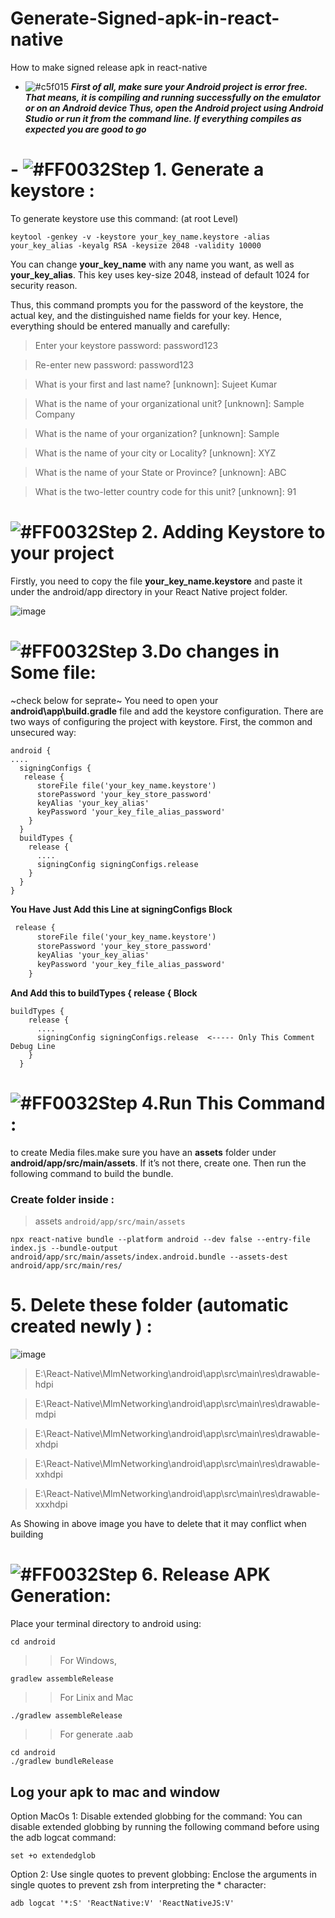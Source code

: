 # Generate-Signed-apk-in-react-native
How to make signed release apk in react-native


- ![#c5f015](https://placehold.co/15x15/c5f015/c5f015.png) ***First of all, make sure your Android project is error free. That means, it is compiling and running successfully on the emulator or on an Android device Thus, open the Android project using Android Studio or run it from the command line. If everything compiles as expected you are good to go***

# - ![#FF0032](https://placehold.co/15x15/FF0032/FF0032.png)Step 1. Generate a keystore :
 To generate keystore use this command: (at root Level)
 ```
 keytool -genkey -v -keystore your_key_name.keystore -alias your_key_alias -keyalg RSA -keysize 2048 -validity 10000
 ```
You can change **your_key_name** with any name you want, as well as **your_key_alias**. This key uses key-size 2048, instead of default 1024 for security reason.

Thus, this command prompts you for the password of the keystore, the actual key, and the distinguished name fields for your key. Hence, everything should be entered manually and carefully:

> Enter your keystore password: password123

> Re-enter new password: password123

> What is your first and last name? [unknown]: Sujeet Kumar

> What is the name of your organizational unit? [unknown]: Sample Company

> What is the name of your organization? [unknown]: Sample

> What is the name of your city or Locality? [unknown]: XYZ

> What is the name of your State or Province? [unknown]: ABC

> What is the two-letter country code for this unit? [unknown]: 91

# ![#FF0032](https://placehold.co/15x15/FF0032/FF0032.png)Step 2. Adding Keystore to your project
  Firstly, you need to copy the file **your_key_name.keystore** and paste it under the android/app directory in your React Native project folder.

![image](https://user-images.githubusercontent.com/49394996/212828707-f0261c96-7b0e-46dc-8730-86ccb7d1e0c4.png)



# ![#FF0032](https://placehold.co/15x15/FF0032/FF0032.png)Step 3.Do changes in Some file:
~check below for seprate~
You need to open your **android\app\build.gradle** file and add the keystore configuration. There are two ways of configuring the project with keystore. First, the common and unsecured way:

```
android {
....
  signingConfigs {
   release {
      storeFile file('your_key_name.keystore')
      storePassword 'your_key_store_password'
      keyAlias 'your_key_alias'
      keyPassword 'your_key_file_alias_password'
    }
  }
  buildTypes {
    release {
      ....
      signingConfig signingConfigs.release
    }
  }
}
```

**You Have Just Add this Line at signingConfigs Block**

```diff
 release {
      storeFile file('your_key_name.keystore')
      storePassword 'your_key_store_password'
      keyAlias 'your_key_alias'
      keyPassword 'your_key_file_alias_password'
    }
```
**And Add this to  buildTypes {
    release {  Block**
    
```
buildTypes {
    release {
      ....
      signingConfig signingConfigs.release  <----- Only This Comment Debug Line
    }
  }
  ```

# ![#FF0032](https://placehold.co/15x15/FF0032/FF0032.png)Step 4.Run This Command :

to create Media files.make sure you have an **assets** folder under **android/app/src/main/assets**. If it’s not there, create one. Then run the following command to build the bundle.

### Create folder inside :
 > assets  ``android/app/src/main/assets``

```
npx react-native bundle --platform android --dev false --entry-file index.js --bundle-output android/app/src/main/assets/index.android.bundle --assets-dest android/app/src/main/res/
```

# 5. Delete these folder (automatic created newly ) :
![image](https://github.com/getsettalk/Generate-Signed-apk-in-react-native/assets/49394996/0e1638c0-ecae-48ed-a763-92677f99009d)


> E:\React-Native\MlmNetworking\android\app\src\main\res\drawable-hdpi

> E:\React-Native\MlmNetworking\android\app\src\main\res\drawable-mdpi

> E:\React-Native\MlmNetworking\android\app\src\main\res\drawable-xhdpi

> E:\React-Native\MlmNetworking\android\app\src\main\res\drawable-xxhdpi

> E:\React-Native\MlmNetworking\android\app\src\main\res\drawable-xxxhdpi  

As Showing in above image you have to delete that it may conflict when building

# ![#FF0032](https://placehold.co/15x15/FF0032/FF0032.png)Step 6. Release APK Generation:
Place your terminal directory to android using:
```
cd android
```
>> For Windows,
```
gradlew assembleRelease 
```
>> For Linix and Mac

``` 
./gradlew assembleRelease
```

>> For generate  .aab 
```
cd android
./gradlew bundleRelease
```


## Log your apk to mac and window
Option MacOs 1: Disable extended globbing for the command: You can disable extended globbing by running the following command before using the adb logcat command:

``set +o extendedglob``

Option 2: Use single quotes to prevent globbing: Enclose the arguments in single quotes to prevent zsh from interpreting the * character:

``adb logcat '*:S' 'ReactNative:V' 'ReactNativeJS:V'``
